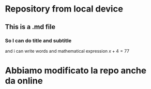 # Repository from local device 

## This is a .md file 
### So I can do title and subtitle 

and i can write words and mathematical expression $x+4=77$

# Abbiamo modificato la repo anche da online
